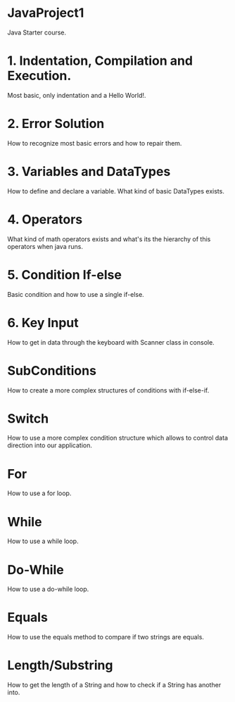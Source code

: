 # JavaProject1

Java Starter course.

# 1. Indentation, Compilation and Execution.

Most basic, only indentation and a Hello World!.

# 2. Error Solution

How to recognize most basic errors and how to repair them.

# 3. Variables and DataTypes

How to define and declare a variable. What kind of basic DataTypes exists.

# 4. Operators

What kind of math operators exists and what's its the hierarchy of this operators when java runs.

# 5. Condition If-else

Basic condition and how to use a single if-else.

# 6. Key Input

How to get in data through the keyboard with Scanner class in console.

# SubConditions

How to create a more complex structures of conditions with if-else-if.

# Switch

How to use a more complex condition structure which allows to control data direction into our application.

# For

How to use a for loop.

# While

How to use a while loop.

# Do-While

How to use a do-while loop.

# Equals

How to use the equals method to compare if two strings are equals.

# Length/Substring

How to get the length of a String and how to check if a String has another into.

